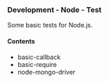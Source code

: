 ### Development - Node - Test

Some basic tests for Node.js.

#### Contents
  * basic-callback
  * basic-require
  * node-mongo-driver
